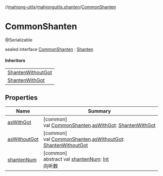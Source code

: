 //[mahjong-utils](../../../index.md)/[mahjongutils.shanten](../index.md)/[CommonShanten](index.md)

# CommonShanten

@Serializable

sealed interface [CommonShanten](index.md) : [Shanten](../-shanten/index.md)

#### Inheritors

| |
|---|
| [ShantenWithoutGot](../-shanten-without-got/index.md) |
| [ShantenWithGot](../-shanten-with-got/index.md) |

## Properties

| Name | Summary |
|---|---|
| [asWithGot](../as-with-got.md) | [common]<br>val [CommonShanten](index.md).[asWithGot](../as-with-got.md): [ShantenWithGot](../-shanten-with-got/index.md) |
| [asWithoutGot](../as-without-got.md) | [common]<br>val [CommonShanten](index.md).[asWithoutGot](../as-without-got.md): [ShantenWithoutGot](../-shanten-without-got/index.md) |
| [shantenNum](../-shanten/shanten-num.md) | [common]<br>abstract val [shantenNum](../-shanten/shanten-num.md): [Int](https://kotlinlang.org/api/latest/jvm/stdlib/kotlin-stdlib/kotlin/-int/index.html)<br>向听数 |
